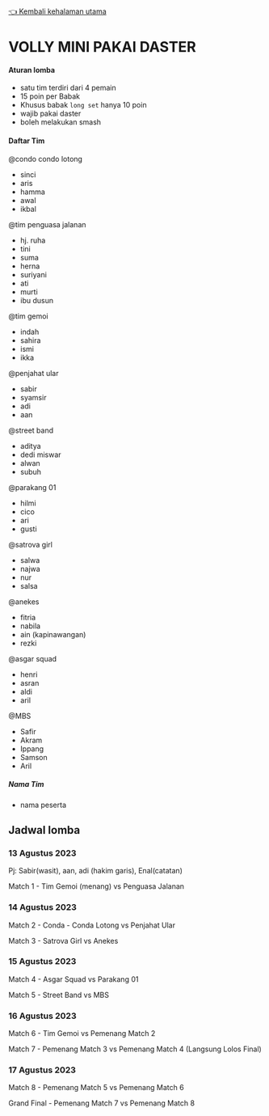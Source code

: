 [👈 Kembali kehalaman utama](/readme.md)

# VOLLY MINI PAKAI DASTER

#### Aturan lomba
- satu tim terdiri dari 4 pemain
- 15 poin per Babak
- Khusus babak `long set` hanya 10 poin
- wajib pakai daster
- boleh melakukan smash

#### Daftar Tim

@condo condo lotong
- sinci
- aris
- hamma
- awal
- ikbal

@tim penguasa jalanan
- hj. ruha
- tini
- suma
- herna
- suriyani
- ati
- murti
- ibu dusun

@tim gemoi
- indah
- sahira
- ismi
- ikka

@penjahat ular
- sabir
- syamsir
- adi 
- aan

@street band
- aditya
- dedi miswar
- alwan
- subuh

@parakang 01
- hilmi
- cico
- ari
- gusti

@satrova girl
- salwa
- najwa
- nur
- salsa

@anekes
- fitria
- nabila
- ain (kapinawangan)
- rezki

@asgar squad
- henri
- asran
- aldi
- aril

@MBS
- Safir
- Akram
- Ippang
- Samson
- Aril

##### Nama Tim
- nama peserta

## Jadwal lomba

### 13 Agustus 2023
Pj: Sabir(wasit), aan, adi (hakim garis), Enal(catatan)

Match 1 - Tim Gemoi (menang) vs Penguasa Jalanan 

### 14 Agustus 2023
Match 2 - Conda - Conda Lotong vs Penjahat Ular

Match 3 - Satrova Girl vs Anekes

### 15 Agustus 2023
Match 4 - Asgar Squad vs Parakang 01

Match 5 - Street Band vs MBS

### 16 Agustus 2023
Match 6 - Tim Gemoi vs Pemenang Match 2

Match 7 - Pemenang Match 3 vs Pemenang Match 4 (Langsung Lolos Final)

### 17 Agustus 2023
Match 8 - Pemenang Match 5 vs Pemenang Match 6

Grand Final - Pemenang Match 7 vs Pemenang Match 8
